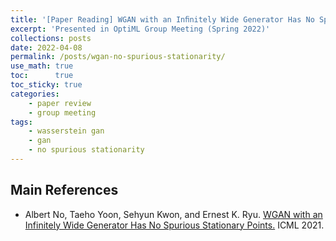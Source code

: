 ```yaml
---
title: '[Paper Reading] WGAN with an Inﬁnitely Wide Generator Has No Spurious Stationary Points'
excerpt: 'Presented in OptiML Group Meeting (Spring 2022)'
collections: posts
date: 2022-04-08
permalink: /posts/wgan-no-spurious-stationarity/
use_math: true
toc:      true
toc_sticky: true
categories:
    - paper review
    - group meeting
tags:
    - wasserstein gan
    - gan
    - no spurious stationarity
---
```


<object data="/files/group_meeting/GroupMeeting220408_HanseulCho_WGANnoSpuriousStationarity.pdf" width="960" height="540" type='application/pdf'></object>

## Main References

* Albert No, Taeho Yoon, Sehyun Kwon, and Ernest K. Ryu. [WGAN with an Infinitely Wide Generator Has No Spurious Stationary Points.](https://arxiv.org/abs/2102.07541) ICML 2021.
